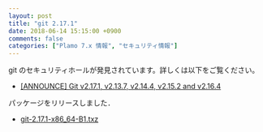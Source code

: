 ```yaml
---
layout: post
title: "git 2.17.1"
date: 2018-06-14 15:15:00 +0900
comments: false
categories: ["Plamo 7.x 情報", "セキュリティ情報"]
---
```

git のセキュリティホールが発見されています。詳しくは以下をご覧ください。

* [\[ANNOUNCE\] Git v2.17.1, v2.13.7, v2.14.4, v2.15.2 and v2.16.4](https://public-inbox.org/git/xmqqy3g2flb6.fsf@gitster-ct.c.googlers.com/)

パッケージをリリースしました．

* [git-2.17.1-x86_64-B1.txz](https://repository.plamolinux.org/pub/linux/Plamo/Plamo-7.x/x86_64/plamo/02_devel/git-2.17.1-x86_64-B1.txz)
